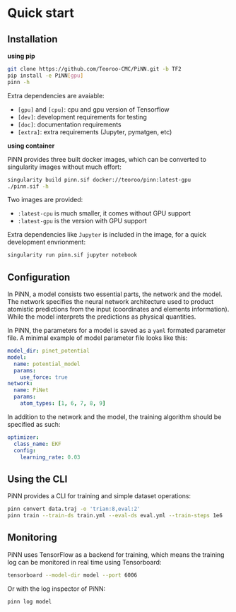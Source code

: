 # Quick start
## Installation
**using pip**

```bash
git clone https://github.com/Teoroo-CMC/PiNN.git -b TF2
pip install -e PiNN[gpu]
pinn -h
```

Extra dependencies are avaiable:

- `[gpu]` and `[cpu]`: cpu and gpu version of Tensorflow
- `[dev]`: development requirements for testing
- `[doc]`: documentation requirements
- `[extra]`: extra requirements (Jupyter, pymatgen, etc) 


**using container** 

PiNN provides three built docker images, which can be converted to 
singularity images without much effort:

```bash
singularity build pinn.sif docker://teoroo/pinn:latest-gpu
./pinn.sif -h
```

Two images are provided:

- `:latest-cpu` is much smaller, it comes without GPU support
- `:latest-gpu` is the version with GPU support

Extra dependencies like `Jupyter` is included in the image, for a quick 
development envrionment:
```bash
singularity run pinn.sif jupyter notebook
```

## Configuration
In PiNN, a model consists two essential parts, the network and the model. The
network specifies the neural network architecture used to product atomistic
predictions from the input (coordinates and elements information). While the
model interprets the predictions as physical quantities.

In PiNN, the parameters for a model is saved as a `yaml` formated parameter
file. A minimal example of model parameter file looks like this:

```yaml
model_dir: pinet_potential
model:
  name: potential_model
  params:
    use_force: true
network:
  name: PiNet
  params:
    atom_types: [1, 6, 7, 8, 9]
```

In addition to the network and the model, the training algorithm should be specified
as such:
```yaml
optimizer:
  class_name: EKF
  config:
    learning_rate: 0.03
```

## Using the CLI
PiNN provides a CLI for training and simple dataset operations:

```bash
pinn convert data.traj -o 'trian:8,eval:2'
pinn train --train-ds train.yml --eval-ds eval.yml --train-steps 1e6
```

## Monitoring
PiNN uses TensorFlow as a backend for training, which means the training log can 
be monitored in real time using Tensorboard:
```bash
tensorboard --model-dir model --port 6006
```

Or with the log inspector of PiNN:
```bash
pinn log model
```


